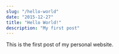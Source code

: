 ```yaml
---
slug: "/hello-world"
date: "2015-12-27"
title: "Hello World!"
description: "My first post"
---
```


This is the first post of my personal website.
